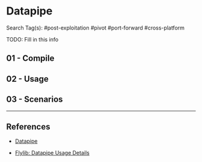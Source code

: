 # Datapipe

Search Tag(s): #post-exploitation #pivot #port-forward #cross-platform

TODO: Fill in this info

## 01 - Compile

## 02 - Usage

## 03 - Scenarios

---
## References

- [Datapipe](https://github.com/bovine/datapipe)

- [Flylib: Datapipe Usage Details](https://flylib.com/books/en/3.85.1.85/1/)